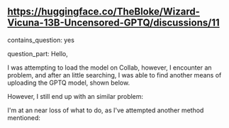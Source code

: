 ## https://huggingface.co/TheBloke/Wizard-Vicuna-13B-Uncensored-GPTQ/discussions/11

contains_question: yes

question_part: Hello,

I was attempting to load the model on Collab, however, I encounter an problem, and after an little searching, I was able to find another means of uploading the GPTQ model, shown below.

However, I still end up with an similar problem:

I'm at an near loss of what to do, as I've attempted another method mentioned: